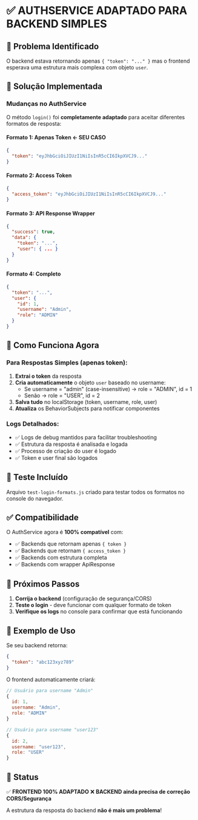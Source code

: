 # ✅ AUTHSERVICE ADAPTADO PARA BACKEND SIMPLES

## 🎯 Problema Identificado
O backend estava retornando apenas `{ "token": "..." }` mas o frontend esperava uma estrutura mais complexa com objeto `user`.

## 🔧 Solução Implementada

### Mudanças no AuthService
O método `login()` foi **completamente adaptado** para aceitar diferentes formatos de resposta:

#### Formato 1: Apenas Token ← **SEU CASO**
```json
{
  "token": "eyJhbGciOiJIUzI1NiIsInR5cCI6IkpXVCJ9..."
}
```

#### Formato 2: Access Token
```json
{
  "access_token": "eyJhbGciOiJIUzI1NiIsInR5cCI6IkpXVCJ9..."
}
```

#### Formato 3: API Response Wrapper
```json
{
  "success": true,
  "data": {
    "token": "...",
    "user": { ... }
  }
}
```

#### Formato 4: Completo
```json
{
  "token": "...",
  "user": {
    "id": 1,
    "username": "Admin",
    "role": "ADMIN"
  }
}
```

## 🚀 Como Funciona Agora

### Para Respostas Simples (apenas token):
1. **Extrai o token** da resposta
2. **Cria automaticamente** o objeto `user` baseado no username:
   - Se username = "admin" (case-insensitive) → role = "ADMIN", id = 1
   - Senão → role = "USER", id = 2
3. **Salva tudo** no localStorage (token, username, role, user)
4. **Atualiza** os BehaviorSubjects para notificar componentes

### Logs Detalhados:
- ✅ Logs de debug mantidos para facilitar troubleshooting
- ✅ Estrutura da resposta é analisada e logada
- ✅ Processo de criação do user é logado
- ✅ Token e user final são logados

## 🧪 Teste Incluído

Arquivo `test-login-formats.js` criado para testar todos os formatos no console do navegador.

## ✅ Compatibilidade

O AuthService agora é **100% compatível** com:
- ✅ Backends que retornam apenas `{ token }`
- ✅ Backends que retornam `{ access_token }`
- ✅ Backends com estrutura completa
- ✅ Backends com wrapper ApiResponse

## 🔄 Próximos Passos

1. **Corrija o backend** (configuração de segurança/CORS)
2. **Teste o login** - deve funcionar com qualquer formato de token
3. **Verifique os logs** no console para confirmar que está funcionando

## 📝 Exemplo de Uso

Se seu backend retorna:
```json
{
  "token": "abc123xyz789"
}
```

O frontend automaticamente criará:
```javascript
// Usuário para username "Admin"
{
  id: 1,
  username: "Admin",
  role: "ADMIN"
}

// Usuário para username "user123"
{
  id: 2,
  username: "user123", 
  role: "USER"
}
```

## 🎉 Status

✅ **FRONTEND 100% ADAPTADO**
❌ **BACKEND ainda precisa de correção CORS/Segurança**

A estrutura da resposta do backend **não é mais um problema**!
